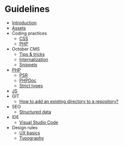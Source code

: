 # Guidelines

* [Introduction](README.md)
* [Assets](assets/README.md)
* Coding practices
    * [CSS](coding-practices/css.md)
    * [PHP](coding-practices/php.md)
* October CMS
    * [Tips & tricks](october-cms/README.md)
    * [Internalization](october-cms/l18n.md)
    * [Snippets](october-cms/snippets.md)
* [PHP](php/README.md)
    * [PSR](php/PSR.md)
    * [PHPDoc](php/PHPDoc.md)
    * [Strict types](php/strict-types.md)
* [JS](js/README.md)
* GIT
    * [How to add an existing directory to a repository?](git/existing-directory.md)
* SEO
    * [Structured data](seo/structured-data.md)
* IDE
    * [Visual Studio Code](tools/visual-studio-tips.md)
* Design rules
    * [UX basics](design-rules/ux.md)
    * [Typography](design-rules/typography.md)